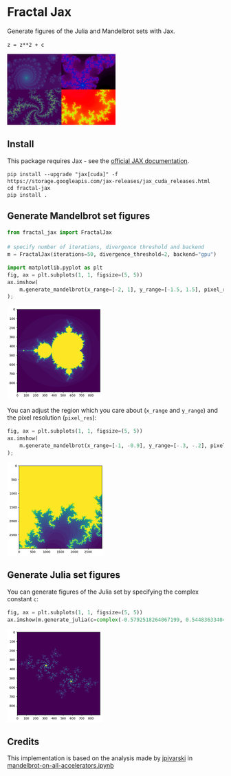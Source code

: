 # Fractal Jax
Generate figures of the Julia and Mandelbrot sets with Jax.

`z = z**2 + c`

<img src="figs/fractals.png" width=50% height=50%>

## Install
This package requires Jax - see the [official JAX documentation](https://github.com/google/jax#installation).
```
pip install --upgrade "jax[cuda]" -f https://storage.googleapis.com/jax-releases/jax_cuda_releases.html
cd fractal-jax
pip install .
```

## Generate Mandelbrot set figures

```python
from fractal_jax import FractalJax

# specify number of iterations, divergence threshold and backend
m = FractalJax(iterations=50, divergence_threshold=2, backend="gpu")
```
```python
import matplotlib.pyplot as plt
fig, ax = plt.subplots(1, 1, figsize=(5, 5))
ax.imshow(
    m.generate_mandelbrot(x_range=[-2, 1], y_range=[-1.5, 1.5], pixel_res=300)
);
```
![Figure 1](figs/mandelbrot-1.png)

You can adjust the region which you care about (`x_range` and `y_range`) and the pixel resolution (`pixel_res`):
```python
fig, ax = plt.subplots(1, 1, figsize=(5, 5))
ax.imshow(
    m.generate_mandelbrot(x_range=[-1, -0.9], y_range=[-.3, -.2], pixel_res=30000))
);
```
![Figure 2](figs/mandelbrot-2.png)

## Generate Julia set figures
You can generate figures of the Julia set by specifying the complex constant `c`:
```python
fig, ax = plt.subplots(1, 1, figsize=(5, 5))
ax.imshow(m.generate_julia(c=complex(-0.5792518264067199, 0.5448363340450433), x_range=[-1.5, 1.5], y_range=[-1.5, 1.5], pixel_res=300));
```
![Figure 2](figs/julia-1.png)

## Credits
This implementation is based on the analysis made by [jpivarski](https://gist.github.com/jpivarski) in [mandelbrot-on-all-accelerators.ipynb](https://gist.github.com/jpivarski/da343abd8024834ee8c5aaba691aafc7)
